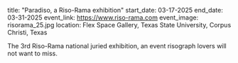 title: "Paradiso, a Riso-Rama exhibition"
start_date: 03-17-2025
end_date: 03-31-2025
event_link: https://www.riso-rama.com
event_image: risorama_25.jpg
location: Flex Space Gallery, Texas State University, Corpus Christi, Texas

The 3rd Riso-Rama national juried exhibition, an event risograph lovers will not want to miss.  